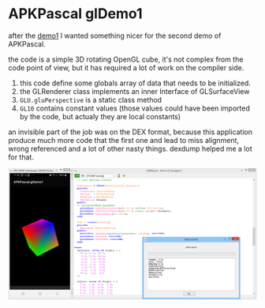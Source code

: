 # APKPascal glDemo1

after the [demo1](../demo1) I wanted something nicer for the second demo of APKPascal.

the code is a simple 3D rotating OpenGL cube, it's not complex from the code point of view, but it has required a lot of work on the compiler side.

1. this code define some globals array of data that needs to be initialized.
2. the GLRenderer class implements an inner Interface of GLSurfaceView
3. `GLU.gluPerspective` is a static class method
5. `GL10` contains constant values (those values could have been imported by the code, but actualy they are local constants)

an invisible part of the job was on the DEX format, because this application produce much more code that the first one and lead to miss alignment, wrong referenced and a lot of other nasty things. dexdump helped me a lot for that.

![demo1](screenshot.png)